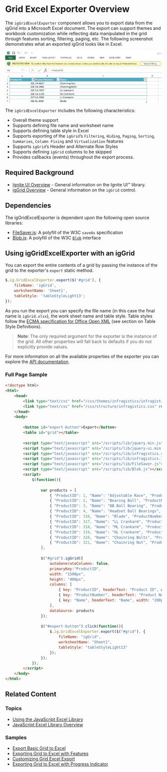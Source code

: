 ﻿<!--
|metadata|
{
    "fileName": "iggridexcelexporter-overview",
    "controlName": ["igExcel", "igGrid"],
    "tags": ["Exporting"]
}
|metadata|
-->

# Grid Excel Exporter Overview
The `igGridExcelExporter` component allows you to export data from the igGrid into a Microsoft Excel document. The export can support themes and workbook customization while reflecting data manipulated in the grid through features sorting, filtering, paging, etc. The following screenshot demonstrates what an exported igGrid looks like in Excel.

![igGridExcelExporter](images/igGridExcelExporter.jpg "igGridExcelExporter") 

The `igGridExcelExporter` includes the following characteristics:  

 - Overall theme support
 - Supports defining file name and worksheet name
 - Supports defining table style in Excel
 - Supports exporting of the `igGrid`’s `Filtering`, `Hiding`, `Paging`, `Sorting`, `Summaries`, `Column Fixing` and `Virtualization` features
 - Supports `igGrid`’s Header and Alternate Row Styles
 - Supports defining `igGrid` columns to be skipped
 - Provides callbacks (events) throughout the export process.

## Required Background
- [Ignite UI Overview](NetAdvantage-for-jQuery-Overview.html "Ignite UI Overview") - General information on the Ignite UI™ library.  
- [igGrid Overview](igGrid-Overview.html "igGrid Overview") - General information on the `igGrid` control.

## Dependencies
The igGridExcelExporter is dependent upon the following open source libraries:

- [FileSaver.js](https://github.com/eligrey/FileSaver.js/): A polyfill of the W3C `saveAs` specification
- [Blob.js](https://github.com/eligrey/Blob.js/): A polyfill of the W3C [`Blob`](https://developer.mozilla.org/en-US/docs/Web/API/Blob) interface
  
## Using igGridExcelExporter with an igGrid
You can export the entire contents of a grid by passing the instance of the grid to the exporter's `export` static method. 

```javascript
$.ig.GridExcelExporter.export($('#grid'), { 	
	fileName: 'igGrid',
	worksheetName: 'Sheet1',
	tableStyle: 'tableStyleLight13';
});
```
As you run the export you can specify the file name (in this case the final name is `igGrid.xlsx`), the work sheet name and table style. Table styles follow the [ECMA specification for Office Open XML](http://www.ecma-international.org/news/TC45_current_work/TC45_available_docs.htm) (see section on Table Style Definitions).

> **Note**: The only  required argument for the exporter is the instance of the grid. All other properties will fall back to defaults if you do not explicitly provide values.

For more information on all the available properties of the exporter you can explore the [API documentation](%%jQueryApiUrl%%/ig.gridexcelexporter#overview).

### Full Page Sample
```html
<!doctype html>
<html>
    <head>
        <link type="text/css" href="/css/themes/infragistics/infragistics.theme.css" rel="stylesheet" />
        <link type="text/css" href="/css/structure/infragistics.css" rel="stylesheet" />
    </head>
    <body>
        
        <button id="export-button">Export</button>
        <table id="grid"></table>
        
        <script type="text/javascript" src="/scripts/lib/jquery.min.js"></script>
        <script type="text/javascript" src="/scripts/lib/jquery-ui.min.js"></script>
        <script type="text/javascript" src="/scripts/lib/infragistics.core.js"></script>
        <script type="text/javascript" src="/scripts/lib/infragistics.lob.js"></script>
        <script type="text/javascript" src="/scripts/lib/FileSaver.js"></script>
        <script type="text/javascript" src="/scripts/lib/Blob.js"></script>
        <script>
            $(function(){
            
                var products = [  
                    { "ProductID": 1, "Name": "Adjustable Race", "ProductNumber": "AR-5381" },  
                    { "ProductID": 2, "Name": "Bearing Ball", "ProductNumber": "BA-8327" },  
                    { "ProductID": 3, "Name": "BB Ball Bearing", "ProductNumber": "BE-2349" },  
                    { "ProductID": 4, "Name": "Headset Ball Bearings", "ProductNumber": "BE-2908" },
                    { "ProductID": 316, "Name": "Blade", "ProductNumber": "BL-2036" },
                    { "ProductID": 317, "Name": "LL Crankarm", "ProductNumber": "CA-5965" },
                    { "ProductID": 318, "Name": "ML Crankarm", "ProductNumber": "CA-6738" },
                    { "ProductID": 319, "Name": "HL Crankarm", "ProductNumber": "CA-7457" },
                    { "ProductID": 320, "Name": "Chainring Bolts", "ProductNumber": "CB-2903" },
                    { "ProductID": 321, "Name": "Chainring Nut", "ProductNumber": "CN-6137" }
                ];
                
                $("#grid").igGrid({
                    autoGenerateColumns: false,
                    primaryKey:"ProductID",
                    width: "1500px",
                    height: "400px",
                    columns: [
                        { key: "ProductID", headerText: "Product ID", width: "150px", dataType:"number"},
                        { key: "ProductNumber", headerText: "Product Number", width: "150px"},
                        { key: "Name", headerText: "Name", width: "200px"},
                    ],
                    dataSource: products
                });
                
                $("#export-button").click(function(){
                    $.ig.GridExcelExporter.export($("#grid"), { 	
                        fileName: "igGrid",
                        worksheetName: "Sheet1",
                        tableStyle: "tableStyleLight13"
                    });
                });
            });
        </script>
    </body>
</html>
```

## Related Content

### Topics
- [Using the JavaScript Excel Library](Using-the-JavaScript-Excel-Library.html)
- [JavaScript Excel Library Overview](JavaScript-Excel-Library-Overview.html)

### <a id="samples"></a> Samples

-   [Export Basic Grid to Excel](%%SamplesUrl%%/grid/export-basic-grid)
-   [Exporting Grid to Excel with Features](%%SamplesUrl%%/grid/export-feature-rich-grid)
-   [Customizing Grid Excel Export](%%SamplesUrl%%/grid/export-client-events)
-   [Exporting Grid to Excel with Progress Indicator](%%SamplesUrl%%/grid/export-grid-loading-indicator)